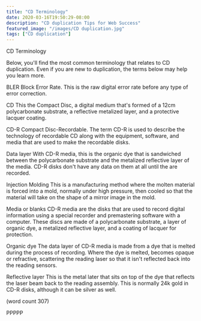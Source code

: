 ```yaml
---
title: "CD Terminology"
date: 2020-03-16T19:50:29-08:00
description: "CD duplication Tips for Web Success"
featured_image: "/images/CD duplication.jpg"
tags: ["CD duplication"]
---
```


CD Terminology

Below, you'll find the most common terminology that
relates to CD duplication.  Even if you are new to
duplication, the terms below may help you learn more.

BLER
Block Error Rate.  This is the raw digital error rate
before any type of error correction.

CD
This the Compact Disc, a digital medium that's formed
of a 12cm polycarbonate substrate, a reflective
metalized layer, and a protective lacquer coating.

CD-R
Compact Disc-Recordable.  The term CD-R is used to
describe the technology of recordable CD along with
the equipment, software, and media that are used to
make the recordable disks.

Data layer
With CD-R media, this is the organic dye that is 
sandwiched between the polycarbonate substrate and
the metalized reflective layer of the media.  CD-R
disks don't have any data on them at all until the
are recorded. 

Injection Molding
This is a manufacturing method where the molten
material is forced into a mold, normally under
high pressure, then cooled so that the material
will take on the shape of a mirror image in the
mold.

Media or blanks
CD-R media are the disks that are used to record
digital information using a special recorder and
premastering software with a computer.  These discs
are made of a polycarbonate substrate, a layer of
organic dye, a metalized reflective layer, and a
coating of lacquer for protection.

Organic dye
The data layer of CD-R media is made from a dye
that is melted during the process of recording.
Where the dye is melted, becomes opaque or 
refractive, scattering the reading laser so that 
it isn't reflected back into the reading sensors.

Reflective layer
This is the  metal later that sits on top of the 
dye that reflects the laser beam back to the 
reading assembly.  This is normally 24k gold in
CD-R disks, although it can be silver as well.

(word count 307)

PPPPP
